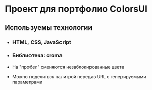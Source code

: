 # Проект для портфолио ColorsUI

## Используемы технологии
- ### HTML, CSS, JavaScript
- ### Библиотека: croma

- На "пробел" сменяются незаблокированные цвета
- Можно поделиться палитрой передав URL с генерируемыми параметрами

